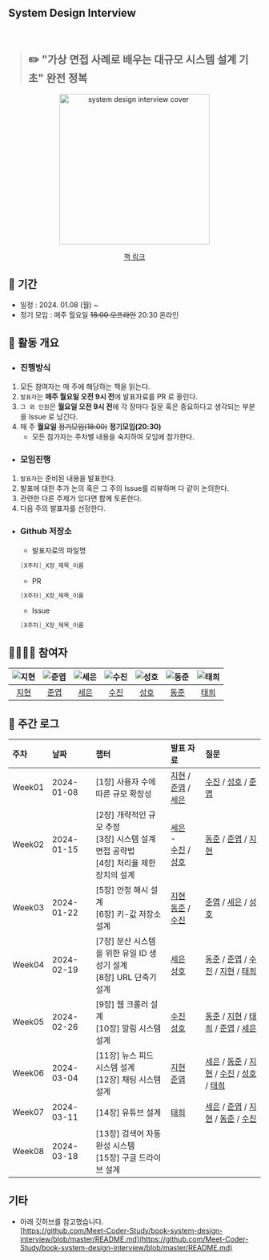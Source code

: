 ## System Design Interview
<br>

> ## ✏️ "가상 면접 사례로 배우는 대규모 시스템 설계 기초" 완전 정복

<div align="center">
  <img src="https://image.yes24.com/goods/102819435/XL" alt="system design interview cover" width="300"/>
  <br>
  
  [책 링크](https://www.yes24.com/Product/Goods/102819435)
</div>

## 📆 기간

- 일정 : 2024. 01.08 (월) ~
- 정기 모임 : 매주 월요일 ~~18:00 오프라인~~ 20:30 온라인

## 🔎 활동 개요
- ### 진행방식
1. 모든 참여자는 매 주에 해당하는 책을 읽는다.
2. `발표자`는 **매주 월요일 오전 9시 전**에 발표자료를 PR 로 올린다.
3. `그 외 인원`은 **월요일 오전 9시 전**에 각 장마다 질문 혹은 중요하다고 생각되는 부분을 Issue 로 남긴다.
4. 매 주 **월요일** ~~정기모임(18:00)~~ **정기모임(20:30)**
    - 모든 참가자는 주차별 내용을 숙지하여 모임에 참가한다.
      
- ### 모임진행
1. `발표자`는 준비된 내용을 발표한다.
2. 발표에 대한 추가 논의 혹은 그 주의 Issue를 리뷰하며 다 같이 논의한다.
3. 관련한 다른 주제가 있다면 함께 토론한다. 
4. 다음 주의 발표자를 선정한다.

- ### Github 저장소
  - 발표자료의 파일명
  
  ```java
  [X주차]_X장_제목_이름
  ```
  
  - PR
  
  ```java
  [X주차]_X장_제목_이름
  ```
  
  - Issue
  
  ```java
  [X주차]_X장_제목_이름
  ```
## 👩‍👩‍👦‍👦 참여자
<div align="center">

|     ![지현](https://avatars.githubusercontent.com/u/31675698?v=4)     | ![준엽](https://avatars.githubusercontent.com/u/53340295?v=4) |![세은](https://avatars.githubusercontent.com/u/48899016?v=4)|![수진](https://avatars.githubusercontent.com/u/77006790?v=4)|![성호](https://avatars.githubusercontent.com/u/116167931?v=4)| ![동준](https://github.com/SSAFY-Seoul-20-Study/book-system-design-interview/assets/77006790/fd3be142-dc71-4514-8df8-2f7669524fef)|![태희](https://avatars.githubusercontent.com/u/118531617?v=4)
|:---------------------------------------------------------------:|:-------------------------------------------------------:|:---:|:-----------------------------------------------------:|:------------------------------------------------------:|:-------------------------------------------------------:|:-------------------------------------------------------:|
|                [지현](https://github.com/KimJyun)                 |         [준엽](https://github.com/JunYupK)          | [세은](https://github.com/ChoiSeEun)|           [수진](https://github.com/ss0510s)            |            [성호](https://github.com/SunghoLee98)             |            [동준](https://github.com/djh0211)             | [태희](https://github.com/nyanpasu-life)

</div>

## 💯 주간 로그
  
| 주차 |    날짜   |                         챕터                     |  발표 자료 | 질문 | 
| :- | :-------- | :-------------------------------------------------- |:-------- | :---|
| Week01 | 2024-01-08 | [1장] 사용자 수에 따른 규모 확장성 |[지현](https://github.com/SSAFY-Seoul-20-Study/book-system-design-interview/blob/main/01%EC%9E%A5/%5B1%EC%A3%BC%EC%B0%A8%5D_1-1%EC%9E%A5_%EC%82%AC%EC%9A%A9%EC%9E%90%20%EC%88%98%EC%97%90%20%EB%94%B0%EB%A5%B8%20%EA%B7%9C%EB%AA%A8%20%ED%99%95%EC%9E%A5%EC%84%B1_%EA%B9%80%EC%A7%80%ED%98%84.md) / [준엽](https://github.com/SSAFY-Seoul-20-Study/book-system-design-interview/blob/main/01%EC%9E%A5/%5B1%EC%A3%BC%EC%B0%A8%5D_1-2%EC%9E%A5_%EC%82%AC%EC%9A%A9%EC%9E%90%20%EC%88%98%EC%97%90%20%EB%94%B0%EB%A5%B8%20%EA%B7%9C%EB%AA%A8%20%ED%99%95%EC%9E%A5%EC%84%B1_%EA%B9%80%EC%A4%80%EC%97%BDmd.md) / [세은](https://github.com/SSAFY-Seoul-20-Study/book-system-design-interview/blob/main/01%EC%9E%A5/%5B1%EC%A3%BC%EC%B0%A8%5D_1-3%EC%9E%A5_%EC%82%AC%EC%9A%A9%EC%9E%90%20%EC%88%98%EC%97%90%20%EB%94%B0%EB%A5%B8%20%EA%B7%9C%EB%AA%A8%20%ED%99%95%EC%9E%A5%EC%84%B1_%EC%B5%9C%EC%84%B8%EC%9D%80.md) |[수진](https://github.com/SSAFY-Seoul-20-Study/book-system-design-interview/issues/5) / [성호](https://github.com/SSAFY-Seoul-20-Study/book-system-design-interview/issues/6) / [준엽](https://github.com/SSAFY-Seoul-20-Study/book-system-design-interview/issues/1)|
|Week02| 2024-01-15| [2장] 개략적인 규모 추정 <br> [3장] 시스템 설계 면접 공략법 <br> [4장] 처리율 제한 장치의 설계 | [세은](https://github.com/SSAFY-Seoul-20-Study/book-system-design-interview/blob/main/02%EC%9E%A5/%5B2%EC%A3%BC%EC%B0%A8%5D_2%EC%9E%A5_%EA%B0%9C%EB%9E%B5%EC%A0%81%EC%9D%B8%20%EA%B7%9C%EB%AA%A8%20%EC%B6%94%EC%A0%95_%EC%B5%9C%EC%84%B8%EC%9D%80.md)  <br> - <br> [수진](https://github.com/SSAFY-Seoul-20-Study/book-system-design-interview/blob/main/04%EC%9E%A5/%5B2%EC%A3%BC%EC%B0%A8%5D_4-1%EC%9E%A5_%EC%B2%98%EB%A6%AC%EC%9C%A8%20%EC%A0%9C%ED%95%9C%20%EC%9E%A5%EC%B9%98%EC%9D%98%20%EC%84%A4%EA%B3%84_%EB%82%A8%EC%88%98%EC%A7%84.md) / [성호](https://github.com/SSAFY-Seoul-20-Study/book-system-design-interview/blob/main/04%EC%9E%A5/%5B2%EC%A3%BC%EC%B0%A8%5D_4-2%EC%9E%A5_%EC%B2%98%EB%A6%AC%EC%9C%A8%20%EC%A0%9C%ED%95%9C%20%EC%9E%A5%EC%B9%98%EC%9D%98%20%EC%84%A4%EA%B3%84_%EC%9D%B4%EC%84%B1%ED%98%B8.md) |   [동준](https://github.com/SSAFY-Seoul-20-Study/book-system-design-interview/issues/9) / [준엽](https://github.com/SSAFY-Seoul-20-Study/book-system-design-interview/issues/7) / [지현](https://github.com/SSAFY-Seoul-20-Study/book-system-design-interview/issues/11#issue-2080690818)  |
|Week03| 2024-01-22| [5장] 안정 해시 설계 <br> [6장] 키-값 저장소 설계 |[지현](https://github.com/SSAFY-Seoul-20-Study/book-system-design-interview/blob/main/05%EC%9E%A5/%5B3%EC%A3%BC%EC%B0%A8%5D_5%EC%9E%A5_%EC%95%88%EC%A0%95%20%ED%95%B4%EC%8B%9C%20%EC%84%A4%EA%B3%84_%EA%B9%80%EC%A7%80%ED%98%84.md)<br> [동준](https://github.com/SSAFY-Seoul-20-Study/book-system-design-interview/blob/main/06%EC%9E%A5/%ED%82%A4-%EA%B0%92%20%EC%A0%80%EC%9E%A5%EC%86%8C%20%EC%84%A4%EA%B3%84%20-%201.md) / [수진](https://github.com/SSAFY-Seoul-20-Study/book-system-design-interview/blob/main/06%EC%9E%A5/%5B3%EC%A3%BC%EC%B0%A8%5D_6%EC%9E%A5_%ED%82%A4-%EA%B0%92%20%EC%A0%80%EC%9E%A5%EC%86%8C%EC%9D%98%20%EC%84%A4%EA%B3%84%5B2%5D_%EB%82%A8%EC%88%98%EC%A7%84.md)| [준엽](https://github.com/SSAFY-Seoul-20-Study/book-system-design-interview/issues/14) / [세은](https://github.com/SSAFY-Seoul-20-Study/book-system-design-interview/issues/16) / [성호](https://github.com/SSAFY-Seoul-20-Study/book-system-design-interview/issues/18)|
|Week04| 2024-02-19| [7장] 분산 시스템을 위한 유일 ID 생성기 설계 <br> [8장] URL 단축기 설계|[세은](https://github.com/SSAFY-Seoul-20-Study/book-system-design-interview/blob/main/07%EC%9E%A5/%5B4%EC%A3%BC%EC%B0%A8%5D_7%EC%9E%A5_%EB%B6%84%EC%82%B0%20%EC%8B%9C%EC%8A%A4%ED%85%9C%EC%9D%84%20%EC%9C%84%ED%95%9C%20%EC%9C%A0%EC%9D%BC%20ID%20%EC%83%9D%EC%84%B1%EA%B8%B0%20%EC%84%A4%EA%B3%84_%EC%B5%9C%EC%84%B8%EC%9D%80.md)<br>[성호](https://github.com/SSAFY-Seoul-20-Study/book-system-design-interview/blob/main/08%EC%9E%A5/%5B4%EC%A3%BC%EC%B0%A8%5D_8%EC%9E%A5_URL%20%EB%8B%A8%EC%B6%95%EA%B8%B0%20%EC%84%A4%EA%B3%84_%EC%9D%B4%EC%84%B1%ED%98%B8.md)|[동준](https://github.com/SSAFY-Seoul-20-Study/book-system-design-interview/issues/21) / [준엽](https://github.com/SSAFY-Seoul-20-Study/book-system-design-interview/issues/23) / [수진](https://github.com/SSAFY-Seoul-20-Study/book-system-design-interview/issues/24) / [지현](https://github.com/SSAFY-Seoul-20-Study/book-system-design-interview/issues/25) / [태희](https://github.com/SSAFY-Seoul-20-Study/book-system-design-interview/issues/26)|
|Week05|2024-02-26|[9장] 웹 크롤러 설계 <br> [10장] 알림 시스템 설계|[수진](https://github.com/SSAFY-Seoul-20-Study/book-system-design-interview/blob/main/9%EC%9E%A5/%5B5%EC%A3%BC%EC%B0%A8%5D_9%EC%9E%A5_%EC%9B%B9%ED%81%AC%EB%A1%A4%EB%9F%AC%EC%84%A4%EA%B3%84_%EB%82%A8%EC%88%98%EC%A7%84.md)<br>[성호](https://github.com/SSAFY-Seoul-20-Study/book-system-design-interview/blob/main/10%EC%9E%A5/%5B5%EC%A3%BC%EC%B0%A8%5D_10%EC%9E%A5_%EC%95%8C%EB%A6%BC%20%EC%8B%9C%EC%8A%A4%ED%85%9C%20%EC%84%A4%EA%B3%84_%EC%9D%B4%EC%84%B1%ED%98%B8.md)|[동준](https://github.com/SSAFY-Seoul-20-Study/book-system-design-interview/issues/28) / [지현](https://github.com/SSAFY-Seoul-20-Study/book-system-design-interview/issues/29) / [태희](https://github.com/SSAFY-Seoul-20-Study/book-system-design-interview/issues/31) / [준엽](https://github.com/SSAFY-Seoul-20-Study/book-system-design-interview/issues/32) / [세은](https://github.com/SSAFY-Seoul-20-Study/book-system-design-interview/issues/34) |
|Week06|2024-03-04|[11장] 뉴스 피드 시스템 설계 <br> [12장] 채팅 시스템 설계 |[지현](https://github.com/SSAFY-Seoul-20-Study/book-system-design-interview/blob/main/11%EC%9E%A5/%5B6%EC%A3%BC%EC%B0%A8%5D_11%EC%9E%A5_%EB%89%B4%EC%8A%A4%20%ED%94%BC%EB%93%9C%20%EC%8B%9C%EC%8A%A4%ED%85%9C%20%EC%84%A4%EA%B3%84_%EA%B9%80%EC%A7%80%ED%98%84.md) <br> [준엽](https://github.com/SSAFY-Seoul-20-Study/book-system-design-interview/blob/main/12%EC%9E%A5/%5B6%EC%A3%BC%EC%B0%A8%5D_12%EC%9E%A5_%EC%B1%84%ED%8C%85%EC%8B%9C%EC%8A%A4%ED%85%9C%EC%84%A4%EA%B3%84.md)| [세은](https://github.com/SSAFY-Seoul-20-Study/book-system-design-interview/issues/36) / [동준](https://github.com/SSAFY-Seoul-20-Study/book-system-design-interview/issues/38) / [지현](https://github.com/SSAFY-Seoul-20-Study/book-system-design-interview/issues/39) / [수진](https://github.com/SSAFY-Seoul-20-Study/book-system-design-interview/issues/40) / [성호](https://github.com/SSAFY-Seoul-20-Study/book-system-design-interview/issues/41) / [태희](https://github.com/SSAFY-Seoul-20-Study/book-system-design-interview/issues/42)|
|Week07|2024-03-11|[14장] 유튜브 설계|[태희](https://github.com/SSAFY-Seoul-20-Study/book-system-design-interview/blob/main/14%EC%9E%A5/%5B7%EC%A3%BC%EC%B0%A8%5D_14%EC%9E%A5_%EC%9C%A0%ED%8A%9C%EB%B8%8C_%EC%84%A4%EA%B3%84.md)|[세은](https://github.com/SSAFY-Seoul-20-Study/book-system-design-interview/issues/43) / [준엽](https://github.com/SSAFY-Seoul-20-Study/book-system-design-interview/issues/44) / [지현](https://github.com/SSAFY-Seoul-20-Study/book-system-design-interview/issues/45) / [동준](https://github.com/SSAFY-Seoul-20-Study/book-system-design-interview/issues/46) / [수진](https://github.com/SSAFY-Seoul-20-Study/book-system-design-interview/issues/47) 
|Week08|2024-03-18|[13장] 검색어 자동완성 시스템 <br> [15장] 구글 드라이브 설계||



## 기타

- 아래 깃허브를 참고했습니다.<br>
  [https://github.com/Meet-Coder-Study/book-system-design-interview/blob/master/README.md](https://github.com/Meet-Coder-Study/book-system-design-interview/blob/master/README.md)
